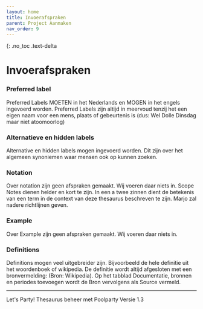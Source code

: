 ```yaml
---
layout: home
title: Invoerafspraken
parent: Project Aanmaken
nav_order: 9
---
```

{: .no_toc .text-delta

# Invoerafspraken

### Preferred label

Preferred Labels MOETEN in het Nederlands en MOGEN in het engels ingevoerd worden.
Preferred Labels zijn altijd in meervoud tenzij het een eigen naam voor een mens, plaats of
gebeurtenis is (dus: Wel Dolle Dinsdag maar niet atoomoorlog)

### Alternatieve en hidden labels
Alternative en hidden labels mogen ingevoerd worden. Dit zijn over het algemeen
synoniemen waar mensen ook op kunnen zoeken.

### Notation
Over notation zijn geen afspraken gemaakt. Wij voeren daar niets in.
Scope Notes dienen helder en kort te zijn. In een a twee zinnen dient de betekenis van een
term in de context van deze thesaurus beschreven te zijn. Marjo zal nadere richtlijnen
geven.

### Example
Over Example zijn geen afspraken gemaakt. Wij voeren daar niets in.

### Definitions
Definitions mogen veel uitgebreider zijn. Bijvoorbeeld de hele definitie uit het woordenboek
of wikipedia. De definitie wordt altijd afgesloten met een bronvermelding: (Bron: Wikipedia).
Op het tabblad Documentatie, bronnen en periodes toevoegen wordt de Bron vervolgens als
Source vermeld.


---

Let's Party! Thesaurus beheer met Poolparty Versie 1.3